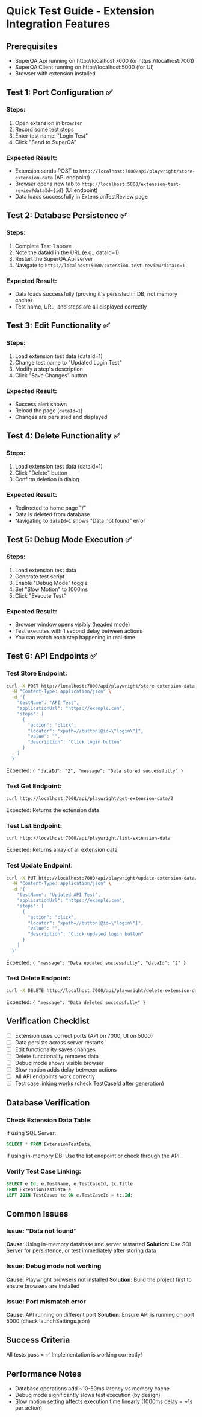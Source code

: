 # Quick Test Guide - Extension Integration Features

## Prerequisites
- SuperQA.Api running on http://localhost:7000 (or https://localhost:7001)
- SuperQA.Client running on http://localhost:5000 (for UI)
- Browser with extension installed

## Test 1: Port Configuration ✅

### Steps:
1. Open extension in browser
2. Record some test steps
3. Enter test name: "Login Test"
4. Click "Send to SuperQA"

### Expected Result:
- Extension sends POST to `http://localhost:7000/api/playwright/store-extension-data` (API endpoint)
- Browser opens new tab to `http://localhost:5000/extension-test-review?dataId={id}` (UI endpoint)
- Data loads successfully in ExtensionTestReview page

## Test 2: Database Persistence ✅

### Steps:
1. Complete Test 1 above
2. Note the dataId in the URL (e.g., dataId=1)
3. Restart the SuperQA.Api server
4. Navigate to `http://localhost:5000/extension-test-review?dataId=1`

### Expected Result:
- Data loads successfully (proving it's persisted in DB, not memory cache)
- Test name, URL, and steps are all displayed correctly

## Test 3: Edit Functionality ✅

### Steps:
1. Load extension test data (dataId=1)
2. Change test name to "Updated Login Test"
3. Modify a step's description
4. Click "Save Changes" button

### Expected Result:
- Success alert shown
- Reload the page (`dataId=1`)
- Changes are persisted and displayed

## Test 4: Delete Functionality ✅

### Steps:
1. Load extension test data (dataId=1)
2. Click "Delete" button
3. Confirm deletion in dialog

### Expected Result:
- Redirected to home page "/"
- Data is deleted from database
- Navigating to `dataId=1` shows "Data not found" error

## Test 5: Debug Mode Execution ✅

### Steps:
1. Load extension test data
2. Generate test script
3. Enable "Debug Mode" toggle
4. Set "Slow Motion" to 1000ms
5. Click "Execute Test"

### Expected Result:
- Browser window opens visibly (headed mode)
- Test executes with 1 second delay between actions
- You can watch each step happening in real-time

## Test 6: API Endpoints ✅

### Test Store Endpoint:
```bash
curl -X POST http://localhost:7000/api/playwright/store-extension-data \
  -H "Content-Type: application/json" \
  -d '{
    "testName": "API Test",
    "applicationUrl": "https://example.com",
    "steps": [
      {
        "action": "click",
        "locator": "xpath=//button[@id=\"login\"]",
        "value": "",
        "description": "Click login button"
      }
    ]
  }'
```

Expected: `{ "dataId": "2", "message": "Data stored successfully" }`

### Test Get Endpoint:
```bash
curl http://localhost:7000/api/playwright/get-extension-data/2
```

Expected: Returns the extension data

### Test List Endpoint:
```bash
curl http://localhost:7000/api/playwright/list-extension-data
```

Expected: Returns array of all extension data

### Test Update Endpoint:
```bash
curl -X PUT http://localhost:7000/api/playwright/update-extension-data/2 \
  -H "Content-Type: application/json" \
  -d '{
    "testName": "Updated API Test",
    "applicationUrl": "https://example.com",
    "steps": [
      {
        "action": "click",
        "locator": "xpath=//button[@id=\"login\"]",
        "value": "",
        "description": "Click updated login button"
      }
    ]
  }'
```

Expected: `{ "message": "Data updated successfully", "dataId": "2" }`

### Test Delete Endpoint:
```bash
curl -X DELETE http://localhost:7000/api/playwright/delete-extension-data/2
```

Expected: `{ "message": "Data deleted successfully" }`

## Verification Checklist

- [ ] Extension uses correct ports (API on 7000, UI on 5000)
- [ ] Data persists across server restarts
- [ ] Edit functionality saves changes
- [ ] Delete functionality removes data
- [ ] Debug mode shows visible browser
- [ ] Slow motion adds delay between actions
- [ ] All API endpoints work correctly
- [ ] Test case linking works (check TestCaseId after generation)

## Database Verification

### Check Extension Data Table:
If using SQL Server:
```sql
SELECT * FROM ExtensionTestData;
```

If using in-memory DB:
Use the list endpoint or check through the API.

### Verify Test Case Linking:
```sql
SELECT e.Id, e.TestName, e.TestCaseId, tc.Title 
FROM ExtensionTestData e
LEFT JOIN TestCases tc ON e.TestCaseId = tc.Id;
```

## Common Issues

### Issue: "Data not found"
**Cause**: Using in-memory database and server restarted
**Solution**: Use SQL Server for persistence, or test immediately after storing data

### Issue: Debug mode not working
**Cause**: Playwright browsers not installed
**Solution**: Build the project first to ensure browsers are installed

### Issue: Port mismatch error
**Cause**: API running on different port
**Solution**: Ensure API is running on port 5000 (check launchSettings.json)

## Success Criteria

All tests pass = ✅ Implementation is working correctly!

## Performance Notes

- Database operations add ~10-50ms latency vs memory cache
- Debug mode significantly slows test execution (by design)
- Slow motion setting affects execution time linearly (1000ms delay = ~1s per action)
